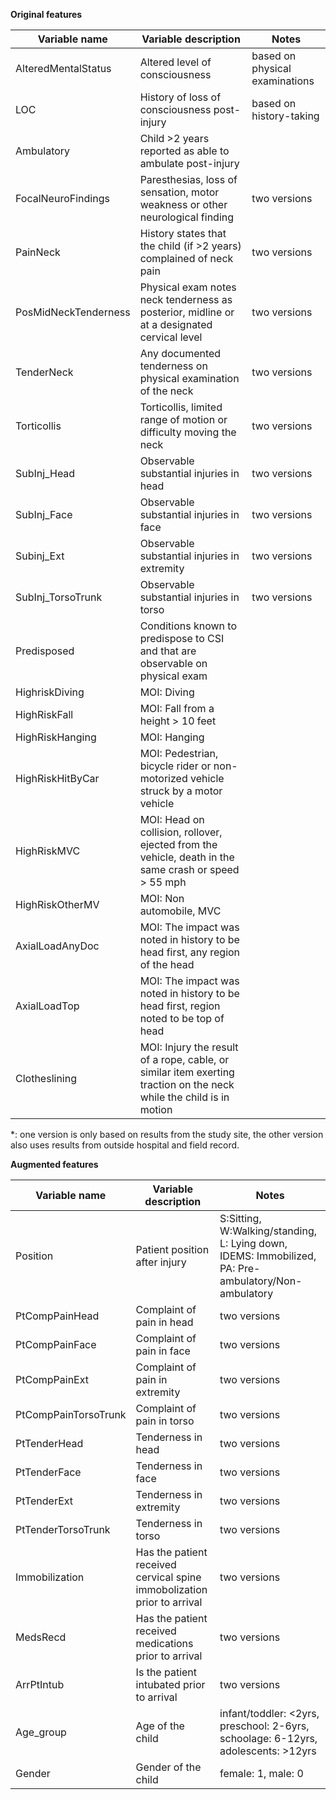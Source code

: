 **Original features**

| Variable name         | Variable description           											| Notes              	 |
|-----------------------|-----------------------------------------------------------------------------------------------------------------------|------------------------|
| AlteredMentalStatus   | Altered level of consciousness | based on physical examinations                                               	| two versions*	 	 |
| LOC  			| History of loss of consciousness post-injury | based on history-taking                         			| two versions		 |	 
| Ambulatory       	| Child >2 years reported as able to ambulate post-injury        					 		|           		 |        
| FocalNeuroFindings    | Paresthesias, loss of sensation, motor weakness or other neurological finding  					| two versions           |
| PainNeck              | History states that the child (if >2 years) complained of neck pain                                                   | two versions		 |
| PosMidNeckTenderness  | Physical exam notes neck tenderness as posterior, midline or at a designated cervical level       			| two versions           |
| TenderNeck 		| Any documented tenderness on physical examination of the neck        							| two versions           |
| Torticollis  		| Torticollis, limited range of motion or difficulty moving the neck     						| two versions           |
| SubInj\_Head         	| Observable substantial injuries in head       				  					| two versions		 |
| SubInj\_Face      	| Observable substantial injuries in face                              							| two versions		 |
| Subinj\_Ext   	| Observable substantial injuries in extremity 										| two versions           |
| SubInj\_TorsoTrunk    | Observable substantial injuries in torso        									| two versions           |
| Predisposed   	| Conditions known to predispose to CSI and that are observable on physical exam					|                    	 |
| HighriskDiving     	| MOI: Diving               												|          	         |
| HighRiskFall          | MOI: Fall from a height > 10 feet                                         						|       		 |
| HighRiskHanging 	| MOI: Hanging                    										 	|              		 |
| HighRiskHitByCar 	| MOI: Pedestrian, bicycle rider or non- motorized vehicle struck by a motor vehicle            			|       	  	 |
| HighRiskMVC    	| MOI: Head on collision, rollover, ejected from the vehicle, death in the same crash or speed > 55 mph                 |        		 |
| HighRiskOtherMV 	| MOI: Non automobile, MVC 												|			 |
| AxialLoadAnyDoc	| MOI: The impact was noted in history to be head first, any region of the head						|			 |
| AxialLoadTop 		| MOI: The impact was noted in history to be head first, region noted to be top of head					|			 |
| Clotheslining 	| MOI: Injury the result of a rope, cable, or similar item exerting traction on the neck while the child is in motion	|			 |

*: one version is only based on results from the study site, the other version also uses results from outside hospital and field record.

**Augmented features**

| Variable name    	| Variable description         						  | Notes                                          |
|-----------------------|-------------------------------------------------------------------------|------------------------------------------------|
| Position 	   	| Patient position after injury              				  | S:Sitting, W:Walking/standing, L: Lying down, IDEMS: Immobilized, PA: Pre-ambulatory/Non-ambulatory | 
| PtCompPainHead   	| Complaint of pain in head 						  | two versions         			   |
| PtCompPainFace   	| Complaint of pain in face                                    		  | two versions                                   |
| PtCompPainExt         | Complaint of pain in extremity 					  | two versions   				   |
| PtCompPainTorsoTrunk  | Complaint of pain in torso						  | two versions				   |
| PtTenderHead		| Tenderness in head 							  | two versions				   |
| PtTenderFace 		| Tenderness in face 							  | two versions				   |
| PtTenderExt 		| Tenderness in extremity 						  | two versions				   |
| PtTenderTorsoTrunk 	| Tenderness in torso 							  | two versions				   |
| Immobilization 	| Has the patient received cervical spine immobolization prior to arrival | two versions				   |
| MedsRecd		| Has the patient received medications prior to arrival 		  | two versions				   |
| ArrPtIntub 		| Is the patient intubated prior to arrival 				  | two versions				   |
| Age\_group 		| Age of the child 							  | infant/toddler: <2yrs, preschool: 2-6yrs, schoolage: 6-12yrs, adolescents: >12yrs |
| Gender 		| Gender of the child 							  | female: 1, male: 0				   |
